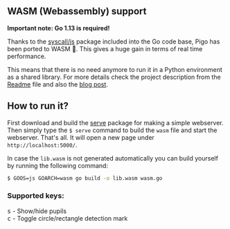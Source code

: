 ## WASM (Webassembly) support

**Important note: Go 1.13 is required!**

Thanks to the [syscall/js](https://golang.org/pkg/syscall/js/) package included into the Go code base, Pigo has been ported to WASM 🎉. This gives a huge gain in terms of real time performance. 

This means that there is no need anymore to run it in a Python environment as a shared library. For more details check the project description from the [Readme](https://github.com/esimov/pigo/blob/master/README.md#real-time-face-detection) file and also the [blog post](https://esimov.com/2019/11/pupilseyes-localization-in-the-pigo-face-detection-library).

## How to run it?

First download and build the [serve](https://github.com/mattn/serve) package for making a simple webserver. Then simply type the `$ serve` command to build the `wasm` file and start the webserver. That's all. It will open a new page under `http://localhost:5000/`.

In case the `lib.wasm` is not generated automatically you can build yourself by running the following command:

```bash
$ GOOS=js GOARCH=wasm go build -o lib.wasm wasm.go
```

### Supported keys:
<kbd>s</kbd> - Show/hide pupils<br/>
<kbd>c</kbd> - Toggle circle/rectangle detection mark<br/>
